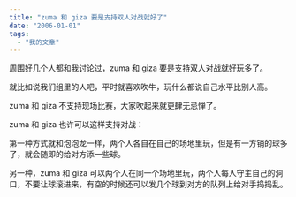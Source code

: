 ```yaml
---
title: "zuma 和 giza 要是支持双人对战就好了"
date: "2006-01-01"
tags: 
  - "我的文章"
---
```


周围好几个人都和我讨论过，zuma 和 giza 要是支持双人对战就好玩多了。

就比如说我们组里的人吧，平时就喜欢吹牛，玩什么都说自己水平比别人高。

zuma 和 giza 不支持现场比赛，大家吹起来就更肆无忌惮了。

zuma 和 giza 也许可以这样支持对战：

第一种方式就和泡泡龙一样，两个人各自在自己的场地里玩，但是有一方销的球多了，就会随即的给对方添一些球。

另一种，zuma 和 giza 可以两个人在同一个场地里玩，两个人每人守主自己的洞口，不要让球滚进来，有空的时候还可以发几个球到对方的队列上给对手捣捣乱。

